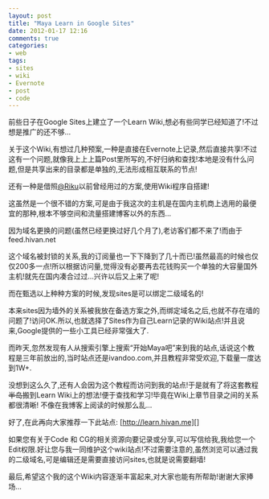 ```yaml
---
layout: post
title: "Maya Learn in Google Sites" 
date: 2012-01-17 12:16
comments: true
categories: 
- web
tags: 
- sites 
- wiki 
- Evernote 
- post 
- code 
---
```


前些日子在Google Sites上建立了一个Learn Wiki,想必有些同学已经知道了!不过想是推广的还不够…

关于这个Wiki,有想过几种预案,一种是直接在Evernote上记录,然后直接共享!不过这有一个问题,就像我上上上篇Post里所写的,不好归纳和查找!本地是没有什么问题,但是共享出来的目录都是单独的,无法形成相互联系的节点!

还有一种是借照[@Riku][]以前曾经用过的方案,使用Wiki程序自搭建!

这虽然是一个很不错的方案,可是由于我这次的主机是在国内主机商上选用的最便宜的那种,根本不够空间和流量搭建博客以外的东西…

因为域名更换的问题(虽然已经更换过好几个月了),老访客们都不来了!而由于feed.hivan.net

这个域名被封锁的关系,我的订阅量也一下下降到了几十而已!虽然最高的时候也仅仅200多一点!所以根据访问量,觉得没有必要再去花钱购买一个单独的大容量国外主机!就先在国内凑合过过…兴许以后又上来了呢!

而在甄选以上种种方案的时候,发现sites是可以绑定二级域名的!

本来sites因为墙外的关系被我放在备选方案之外,而绑定域名之后,也就不存在墙的问题了!访问OK.所以,也就选择了Sites作为自己Learn记录的Wiki站点!并且说来,Google提供的一些小工具已经非常强大了.

而昨天,忽然发现有人从搜索引擎上搜索“开始Maya吧”来到我的站点,话说这个教程是三年前放出的,当时站点还是ivandoo.com,并且教程非常受欢迎,下载量一度达到1W+.

没想到这么久了,还有人会因为这个教程而访问到我的站点!于是就有了将这套教程~~半岛~~搬到Learn Wiki上的想法!便于查找和学习!毕竟在Wiki上章节目录之间的关系都很清晰! 不像在我博客上阅读的时候那么乱…

好了,在此再向大家推荐一下此站点: [http://learn.hivan.me][]

如果您有关于Code 和
CG的相关资源向要记录或分享,可以写信给我,我给您一个Edit权限.好让您与我一同维护这个wiki站点!不过需要注意的,虽然浏览可以通过我的二级域名,可是编辑还是需要直接访问sites,也就是说需要翻墙!

最后,希望这个我的这个Wiki内容逐渐丰富起来,对大家也能有所帮助!谢谢大家捧场…

  [@Riku]: http://riku.wowubuntu.com/ "Riku"
  [http://learn.hivan.me]: http://learn.hivan.me%20 "Learn Wiki"